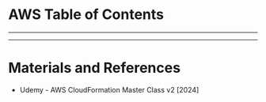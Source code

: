# AWS Table of Contents
------
------
# Materials and References
* Udemy - AWS CloudFormation Master Class v2 [2024]